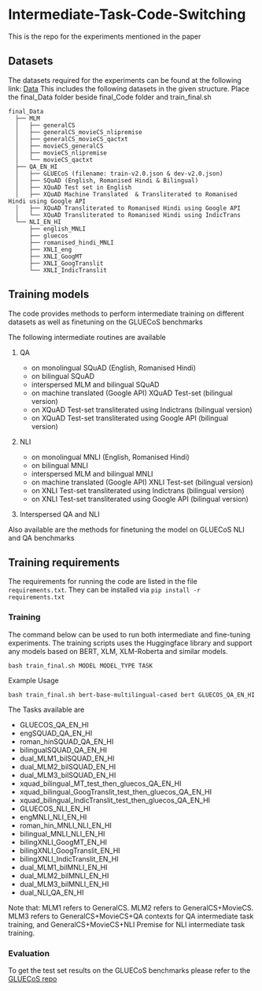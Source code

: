 # Intermediate-Task-Code-Switching
This is the repo for the experiments mentioned in the paper

## Datasets
The datasets required for the experiments can be found at the following link: [Data](https://drive.google.com/file/d/1lafT_uN-gpQ3OzproZQ5zihQBwxV1-pm/view?usp=sharing)
This includes the following datasets in the given structure. Place the final_Data folder beside final_Code folder and train_final.sh
```
final_Data
  ├── MLM
  │   ├── generalCS
  │   ├── generalCS_movieCS_nlipremise
  │   ├── generalCS_movieCS_qactxt
  │   ├── movieCS_generalCS
  │   ├── movieCS_nlipremise
  │   └── movieCS_qactxt
  ├── QA_EN_HI
  │   ├── GLUECoS (filename: train-v2.0.json & dev-v2.0.json)
  │   ├── SQuAD (English, Romanised Hindi & Bilingual)
  │   ├── XQuAD Test set in English
  │   ├── XQuAD Machine Translated  & Transliterated to Romanised Hindi using Google API
  │   ├── XQuAD Transliterated to Romanised Hindi using Google API
  │   └── XQuAD Transliterated to Romanised Hindi using IndicTrans
  └── NLI_EN_HI
      ├── english_MNLI
      ├── gluecos
      ├── romanised_hindi_MNLI
      ├── XNLI_eng
      ├── XNLI_GoogMT
      ├── XNLI_GoogTranslit
      └── XNLI_IndicTranslit
```

## Training models
The code provides methods to perform intermediate training on different datasets as well as finetuning on the GLUECoS benchmarks

The following intermediate routines are available
1. QA
   -  on monolingual SQuAD (English, Romanised Hindi)
   -  on bilingual SQuAD
   -  interspersed MLM and bilingual SQuAD 
   -  on machine translated (Google API) XQuAD Test-set (bilingual version)
   -  on XQuAD Test-set transliterated using Indictrans (bilingual version)
   -  on XQuAD Test-set transliterated using Google API (bilingual version)

2. NLI
   -  on monolingual MNLI (English, Romanised Hindi)
   -  on bilingual MNLI
   -  interspersed MLM and bilingual MNLI 
   -  on machine translated (Google API) XNLI Test-set (bilingual version)
   -  on XNLI Test-set transliterated using Indictrans (bilingual version)
   -  on XNLI Test-set transliterated using Google API (bilingual version)

3. Interspersed QA and NLI 

Also available are the methods for finetuning the model on GLUECoS NLI and QA benchmarks

## Training requirements
The requirements for running the code are listed in the file `requirements.txt`. They can be installed via 
    ```
    pip install -r requirements.txt
    ```

### Training
The command below can be used to run both intermediate and fine-tuning experiments. The training scripts uses the Huggingface library and support any models based on BERT, XLM, XLM-Roberta and similar models. 

```
bash train_final.sh MODEL MODEL_TYPE TASK
```
Example Usage
```
bash train_final.sh bert-base-multilingual-cased bert GLUECOS_QA_EN_HI
```

The Tasks available are
- GLUECOS_QA_EN_HI
- engSQUAD_QA_EN_HI
- roman_hinSQUAD_QA_EN_HI
- bilingualSQUAD_QA_EN_HI
- dual_MLM1_bilSQUAD_EN_HI
- dual_MLM2_bilSQUAD_EN_HI
- dual_MLM3_bilSQUAD_EN_HI
- xquad_bilingual_MT_test_then_gluecos_QA_EN_HI
- xquad_bilingual_GoogTranslit_test_then_gluecos_QA_EN_HI
- xquad_bilingual_IndicTranslit_test_then_gluecos_QA_EN_HI
- GLUECOS_NLI_EN_HI
- engMNLI_NLI_EN_HI
- roman_hin_MNLI_NLI_EN_HI
- bilingual_MNLI_NLI_EN_HI
- bilingXNLI_GoogMT_EN_HI
- bilingXNLI_GoogTranslit_EN_HI
- bilingXNLI_IndicTranslit_EN_HI
- dual_MLM1_bilMNLI_EN_HI
- dual_MLM2_bilMNLI_EN_HI
- dual_MLM3_bilMNLI_EN_HI
- dual_NLI_QA_EN_HI

Note that: MLM1 refers to GeneralCS. MLM2 refers to GeneralCS+MovieCS. MLM3 refers to GeneralCS+MovieCS+QA contexts for QA intermediate task training, and GeneralCS+MovieCS+NLI Premise for NLI intermediate task training.
### Evaluation
To get the test set results on the GLUECoS benchmarks please refer to the [GLUECoS repo](https://github.com/microsoft/GLUECoS)
